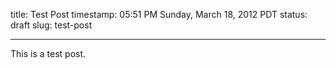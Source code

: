 title: Test Post
timestamp: 05:51 PM Sunday, March 18, 2012 PDT
status: draft
slug: test-post


---

This is a test post.
